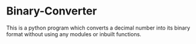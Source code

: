 # Binary-Converter
This is a python program which converts a decimal number into its binary format without using any modules or inbuilt functions.
